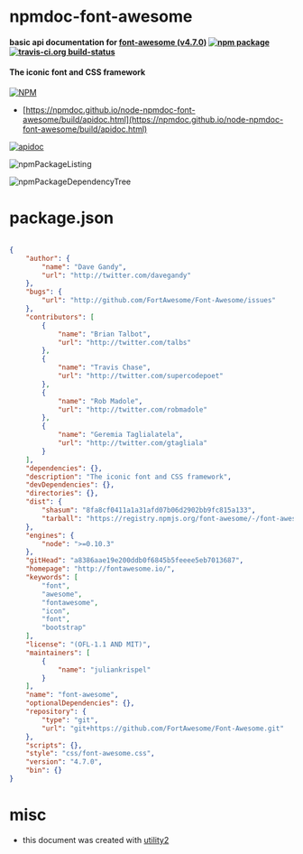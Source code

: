 # npmdoc-font-awesome

#### basic api documentation for  [font-awesome (v4.7.0)](http://fontawesome.io/)  [![npm package](https://img.shields.io/npm/v/npmdoc-font-awesome.svg?style=flat-square)](https://www.npmjs.org/package/npmdoc-font-awesome) [![travis-ci.org build-status](https://api.travis-ci.org/npmdoc/node-npmdoc-font-awesome.svg)](https://travis-ci.org/npmdoc/node-npmdoc-font-awesome)

#### The iconic font and CSS framework

[![NPM](https://nodei.co/npm/font-awesome.png?downloads=true&downloadRank=true&stars=true)](https://www.npmjs.com/package/font-awesome)

- [https://npmdoc.github.io/node-npmdoc-font-awesome/build/apidoc.html](https://npmdoc.github.io/node-npmdoc-font-awesome/build/apidoc.html)

[![apidoc](https://npmdoc.github.io/node-npmdoc-font-awesome/build/screenCapture.buildCi.browser.%252Ftmp%252Fbuild%252Fapidoc.html.png)](https://npmdoc.github.io/node-npmdoc-font-awesome/build/apidoc.html)

![npmPackageListing](https://npmdoc.github.io/node-npmdoc-font-awesome/build/screenCapture.npmPackageListing.svg)

![npmPackageDependencyTree](https://npmdoc.github.io/node-npmdoc-font-awesome/build/screenCapture.npmPackageDependencyTree.svg)



# package.json

```json

{
    "author": {
        "name": "Dave Gandy",
        "url": "http://twitter.com/davegandy"
    },
    "bugs": {
        "url": "http://github.com/FortAwesome/Font-Awesome/issues"
    },
    "contributors": [
        {
            "name": "Brian Talbot",
            "url": "http://twitter.com/talbs"
        },
        {
            "name": "Travis Chase",
            "url": "http://twitter.com/supercodepoet"
        },
        {
            "name": "Rob Madole",
            "url": "http://twitter.com/robmadole"
        },
        {
            "name": "Geremia Taglialatela",
            "url": "http://twitter.com/gtagliala"
        }
    ],
    "dependencies": {},
    "description": "The iconic font and CSS framework",
    "devDependencies": {},
    "directories": {},
    "dist": {
        "shasum": "8fa8cf0411a1a31afd07b06d2902bb9fc815a133",
        "tarball": "https://registry.npmjs.org/font-awesome/-/font-awesome-4.7.0.tgz"
    },
    "engines": {
        "node": ">=0.10.3"
    },
    "gitHead": "a8386aae19e200ddb0f6845b5feeee5eb7013687",
    "homepage": "http://fontawesome.io/",
    "keywords": [
        "font",
        "awesome",
        "fontawesome",
        "icon",
        "font",
        "bootstrap"
    ],
    "license": "(OFL-1.1 AND MIT)",
    "maintainers": [
        {
            "name": "juliankrispel"
        }
    ],
    "name": "font-awesome",
    "optionalDependencies": {},
    "repository": {
        "type": "git",
        "url": "git+https://github.com/FortAwesome/Font-Awesome.git"
    },
    "scripts": {},
    "style": "css/font-awesome.css",
    "version": "4.7.0",
    "bin": {}
}
```



# misc
- this document was created with [utility2](https://github.com/kaizhu256/node-utility2)
